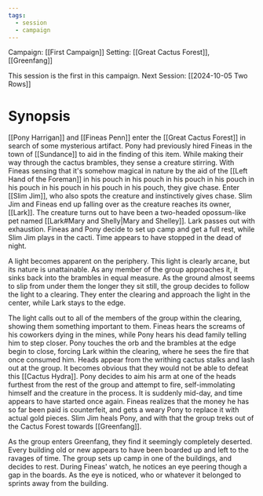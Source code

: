 ```yaml
---
tags:
  - session
  - campaign
---
```

Campaign: [[First Campaign]]
Setting: [[Great Cactus Forest]], [[Greenfang]]

This session is the first in this campaign.
Next Session: [[2024-10-05 Two Rows]]

# Synopsis

[[Pony Harrigan]] and [[Fineas Penn]] enter the [[Great Cactus Forest]] in search of some mysterious artifact. Pony had previously hired Fineas in the town of [[Sundance]] to aid in the finding of this item. While making their way through the cactus brambles, they sense a creature stirring. With Fineas sensing that it's somehow magical in nature by the aid of the [[Left Hand of the Foreman]] in his pouch in his pouch in his pouch in his pouch in his pouch in his pouch in his pouch in his pouch, they give chase. Enter [[Slim Jim]], who also spots the creature and instinctively gives chase. Slim Jim and Fineas end up falling over as the creature reaches its owner, [[Lark]]. The creature turns out to have been a two-headed opossum-like pet named [[Lark#Mary and Shelly|Mary and Shelley]]. Lark passes out with exhaustion. Fineas and Pony decide to set up camp and get a full rest, while Slim Jim plays in the cacti. Time appears to have stopped in the dead of night. 

A light becomes apparent on the periphery. This light is clearly arcane, but its nature is unattainable. As any member of the group approaches it, it sinks back into the brambles in equal measure. As the ground almost seems to slip from under them the longer they sit still, the group decides to follow the light to a clearing. They enter the clearing and approach the light in the center, while Lark stays to the edge.

The light calls out to all of the members of the group within the clearing, showing them something important to them. Fineas hears the screams of his coworkers dying in the mines, while Pony hears his dead family telling him to step closer. Pony touches the orb and the brambles at the edge begin to close, forcing Lark within the clearing, where he sees the fire that once consumed him. Heads appear from the writhing cactus stalks and lash out at the group. It becomes obvious that they would not be able to defeat this [[Cactus Hydra]]. Pony decides to aim his arm at one of the heads furthest from the rest of the group and attempt to fire, self-immolating himself and the creature in the process. It is suddenly mid-day, and time appears to have started once again. Fineas realizes that the money he has so far been paid is counterfeit, and gets a weary Pony to replace it with actual gold pieces. Slim Jim heals Pony, and with that the group treks out of the Cactus Forest towards [[Greenfang]]. 

As the group enters Greenfang, they find it seemingly completely deserted. Every building old or new appears to have been boarded up and left to the ravages of time. The group sets up camp in one of the buildings, and decides to rest. During Fineas' watch, he notices an eye peering though a gap in the boards. As the eye is noticed, who or whatever it belonged to sprints away from the building.
